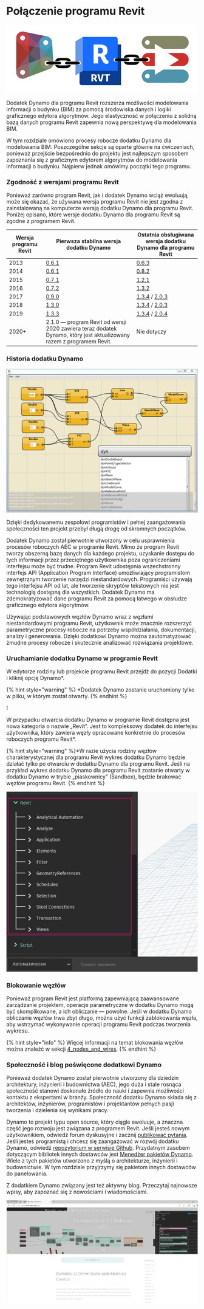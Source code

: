 # Połączenie programu Revit

![](images/1/revitconnectionlink.jpg)

Dodatek Dynamo dla programu Revit rozszerza możliwości modelowania informacji o budynku (BIM) za pomocą środowiska danych i logiki graficznego edytora algorytmów. Jego elastyczność w połączeniu z solidną bazą danych programu Revit zapewnia nową perspektywę dla modelowania BIM.

W tym rozdziale omówiono procesy robocze dodatku Dynamo dla modelowania BIM. Poszczególne sekcje są oparte głównie na ćwiczeniach, ponieważ przejście bezpośrednio do projektu jest najlepszym sposobem zapoznania się z graficznym edytorem algorytmów do modelowania informacji o budynku. Najpierw jednak omówimy początki tego programu.

### Zgodność z wersjami programu Revit

Ponieważ zarówno program Revit, jak i dodatek Dynamo wciąż ewoluują, może się okazać, że używana wersja programu Revit nie jest zgodna z zainstalowaną na komputerze wersją dodatku Dynamo dla programu Revit. Poniżej opisano, które wersje dodatku Dynamo dla programu Revit są zgodne z programem Revit.

| Wersja programu Revit | Pierwsza stabilna wersja dodatku Dynamo                                                       | Ostatnia obsługiwana wersja dodatku Dynamo dla programu Revit                                                                                                                                |
| ------------- | --------------------------------------------------------------------------------- | ---------------------------------------------------------------------------------------------------------------------------------------------------------------------- |
| 2013          | [0.6.1](https://downloads.dynamobuilds.com/DynamoInstall0.6.1.exe) | [0.6.3](https://downloads.dynamobuilds.com/DynamoInstall0.6.3.exe)                                                                                      |
| 2014          | [0.6.1](https://downloads.dynamobuilds.com/DynamoInstall0.6.1.exe) | [0.8.2](https://downloads.dynamobuilds.com/DynamoInstall0.8.2.exe)                                                                                      |
| 2015          | [0.7.1](https://downloads.dynamobuilds.com/DynamoInstall0.7.1.exe) | [1.2.1](https://downloads.dynamobuilds.com/DynamoInstall1.2.1.exe)                                                                                      |
| 2016          | [0.7.2](https://downloads.dynamobuilds.com/DynamoInstall0.7.2.exe) | [1.3.2](https://downloads.dynamobuilds.com/DynamoInstall1.3.2.exe)                                                                                      |
| 2017          | [0.9.0](https://downloads.dynamobuilds.com/DynamoInstall0.9.0.exe) | [1.3.4](https://downloads.dynamobuilds.com/DynamoInstall1.3.4.exe) / [2.0.3](https://downloads.dynamobuilds.com/DynamoInstall2.0.3.exe) |
| 2018          | [1.3.0](https://downloads.dynamobuilds.com/DynamoInstall1.3.0.exe) | [1.3.4](https://downloads.dynamobuilds.com/DynamoInstall1.3.4.exe) / [2.0.3](https://downloads.dynamobuilds.com/DynamoInstall2.0.3.exe) |
| 2019          | [1.3.3](https://downloads.dynamobuilds.com/DynamoInstall1.3.3.exe) | [1.3.4](https://downloads.dynamobuilds.com/DynamoInstall1.3.4.exe) / [2.0.4](https://downloads.dynamobuilds.com/DynamoInstall2.0.4.exe) |
| 2020+         | 2.1.0 — program Revit od wersji 2020 zawiera teraz dodatek Dynamo, który jest aktualizowany razem z programem Revit.      | Nie dotyczy                                                                                                                                                                    |

### Historia dodatku Dynamo

![Historia](images/1/earlyScreenshot.jpg)

Dzięki dedykowanemu zespołowi programistów i pełnej zaangażowania społeczności ten projekt przebył długą drogę od skromnych początków.

Dodatek Dynamo został pierwotnie utworzony w celu usprawnienia procesów roboczych AEC w programie Revit. Mimo że program Revit tworzy obszerną bazę danych dla każdego projektu, uzyskanie dostępu do tych informacji przez przeciętnego użytkownika poza ograniczeniami interfejsu może być trudne. Program Revit udostępnia wszechstronny interfejs API (Application Program Interface) umożliwiający programistom zewnętrznym tworzenie narzędzi niestandardowych. Programiści używają tego interfejsu API od lat, ale tworzenie skryptów tekstowych nie jest technologią dostępną dla wszystkich. Dodatek Dynamo ma zdemokratyzować dane programu Revit za pomocą łatwego w obsłudze graficznego edytora algorytmów.

Używając podstawowych węzłów Dynamo wraz z węzłami niestandardowymi programu Revit, użytkownik może znacznie rozszerzyć parametryczne procesy robocze na potrzeby współdziałania, dokumentacji, analizy i generowania. Dzięki dodatkowi Dynamo można zautomatyzować żmudne procesy robocze i skutecznie analizować rozwiązania projektowe.

### Uruchamianie dodatku Dynamo w programie Revit

W edytorze rodziny lub projekcie programu Revit przejdź do pozycji Dodatki i kliknij opcję Dynamo*.

{% hint style="warning" %} *Dodatek Dynamo zostanie uruchomiony tylko w pliku, w którym został otwarty. {% endhint %}

\![](<images/1/launchdynamofromrevit (1).jpg>)

W przypadku otwarcia dodatku Dynamo w programie Revit dostępna jest nowa kategoria o nazwie „Revit”. Jest to kompleksowy dodatek do interfejsu użytkownika, który zawiera węzły opracowane konkretnie do procesów roboczych programu Revit*.

{% hint style="warning" %}*W razie użycia rodziny węzłów charakterystycznej dla programu Revit wykres dodatku Dynamo będzie działać tylko po otwarciu w dodatku Dynamo dla programu Revit. Jeśli na przykład wykres dodatku Dynamo dla programu Revit zostanie otwarty w dodatku Dynamo w trybie „piaskownicy” (Sandbox), będzie brakować węzłów programu Revit. {% endhint %}

![](images/1/revitconnection-runningdynamoinrevit02.jpg)

### Blokowanie węzłów

Ponieważ program Revit jest platformą zapewniającą zaawansowane zarządzanie projektem, operacje parametryczne w dodatku Dynamo mogą być skomplikowane, a ich obliczanie — powolne. Jeśli w dodatku Dynamo obliczanie węzłów trwa zbyt długo, można użyć funkcji zablokowania węzła, aby wstrzymać wykonywanie operacji programu Revit podczas tworzenia wykresu.

{% hint style="info" %} Więcej informacji na temat blokowania węzłów można znaleźć w sekcji [4_nodes_and_wires](../4\_nodes\_and\_wires/ "mention"). {% endhint %}

### Społeczność i blog poświęcone dodatkowi Dynamo

Ponieważ dodatek Dynamo został pierwotnie utworzony dla dziedzin architektury, inżynierii i budownictwa (AEC), jego duża i stale rosnąca społeczność stanowi doskonałe źródło do nauki i zapewnia możliwości kontaktu z ekspertami w branży. Społeczność dodatku Dynamo składa się z architektów, inżynierów, programistów i projektantów pełnych pasji tworzenia i dzielenia się wynikami pracy.

Dynamo to projekt typu open source, który ciągle ewoluuje, a znaczna część jego rozwoju jest związana z programem Revit. Jeśli jesteś nowym użytkownikiem, odwiedź forum dyskusyjne i zacznij [publikować pytania](http://dynamobim.org/forums/forum/dyn/). Jeśli jesteś programistą i chcesz się zaangażować w rozwój dodatku Dynamo, odwiedź [repozytorium w serwisie Github](https://github.com/DynamoDS/Dynamo). Przydatnym zasobem dotyczącym bibliotek innych dostawców jest [Menedżer pakietów Dynamo](http://dynamopackages.com). Wiele z tych pakietów utworzono z myślą o architekturze, inżynierii i budownictwie. W tym rozdziale przyjrzymy się pakietom innych dostawców do panelowania.

Z dodatkiem Dynamo związany jest też aktywny blog. Przeczytaj najnowsze wpisy, aby zapoznać się z nowościami i wiadomościami.

![Blog](images/1/blog.png)
